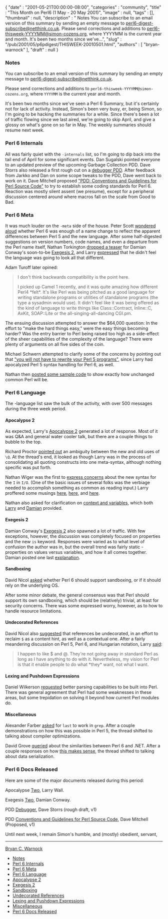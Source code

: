 {
   "date" : "2001-05-21T00:00:00-08:00",
   "categories" : "community",
   "title" : "This Month on Perl6 (1 May - 20 May 2001)",
   "image" : null,
   "tags" : [],
   "thumbnail" : null,
   "description" : " Notes You can subscribe to an email version of this summary by sending an empty message to perl6-digest-subscribe@netthink.co.uk. Please send corrections and additions to perl6-thisweek-YYYYMM@simon-cozens.org, where YYYYMM is the current year and month. It's been two months since we've...",
   "slug" : "/pub/2001/05/p6pdigest/THISWEEK-20010501.html",
   "authors" : [
      "bryan-warnock"
   ],
   "draft" : null
}



### <span id="Notes">Notes</span>

You can subscribe to an email version of this summary by sending an empty message to <perl6-digest-subscribe@netthink.co.uk>.

Please send corrections and additions to `perl6-thisweek-YYYYMM@simon-cozens.org`, where `YYYYMM` is the current year and month.

It's been two months since we've seen a Perl 6 Summary, but it's certainly not for lack of activity. Instead, Simon's been very busy, er, being Simon, so I'm going to be hacking the summaries for a while. Since there's been a lot of traffic flowing since we last aired, we're going to skip April, and give a glossy on what's gone on so far in May. The weekly summaries should resume next week.

### <span id="Perl_6_Internals">Perl 6 Internals</span>

All was fairly quiet with the `-internals` list, so I'm going to dip back into the tail end of April for some significant events. Dan Sugalski pointed everyone to an updated preview of the upcoming Garbage Collection PDD. Dave Storrs also released a first rough cut on a [debugger PDD](http://archive.develooper.com/perl6-internals@perl.org/msg02895.html). After feedback from Jarkko and Dan on some scope tweaks to the PDD, Dave went back to work on it. Dave Mitchell proposed ["PDD: Conventions and Guidelines for Perl Source Code"](http://archive.develooper.com/perl6-internals@perl.org/msg02922.html) to try to establish some coding standards for Perl 6. Reaction was mostly silent assent (we presume), except for a peripheral discussion centered around where macros fall on the scale from Good to Bad.

### <span id="Perl_6_Meta">Perl 6 Meta</span>

It was much louder on the `-meta` side of the house. Peter Scott [wondered aloud](http://archive.develooper.com/perl6-meta@perl.org/msg00802.html) whether Perl 6 was enough of a name change to reflect the apparent differences between Perl 5 and the new language. After some half-digested suggestions on version numbers, code names, and even a departure from the Perl name itself, Nathan Torkington [dropped a teaser](http://archive.develooper.com/perl6-meta@perl.org/msg00821.html) for Damian Conway's soon-to-be [Exegesis 2](/pub/2001/05/08/exegesis2.html), and Larry [expressed](http://archive.develooper.com/perl6-meta@perl.org/msg00823.html) that he didn't feel the language was going to look all that different.

Adam Turoff later opined:

> I don't think backwards compatibility is the point here.
>
> I picked up Camel 1 recently, and it was quite amazing how different Perl4 \*felt\*. It's like Perl was being pitched as a good language for writing standalone programs or utilities of standalone programs (the type a sysadmin would use). It didn't feel like it was being offered as the kind of language to write things like Class::Contract, Inline::C, AxKit, SOAP::Lite or the all-singing-all-dancing CGI.pm.

The ensuing discussion attempted to answer the $64,000 question: In the effort to "make the hard things easy," were the easy things becoming harder? Was the entry barrier to Perl being raised too high as a side-effect of the sheer capabilities of the complexity of the language? There were plenty of arguments on all five sides of the coin.

Michael Schwern attempted to clarify some of the concerns by pointing out that ["you will not have to rewrite your Perl 5 programs"](http://archive.develooper.com/perl6-meta@perl.org/msg00834.html), since Larry had apocalyzed Perl 5 syntax handling for Perl 6, as well.

Nathan then [posted some sample code](http://archive.develooper.com/perl6-meta@perl.org/msg00844.html) to show exactly how unchanged common Perl will be.

### <span id="Perl_6_Language">Perl 6 Language</span>

The -language list saw the bulk of the activity, with over 500 messages during the three week period.

#### <span id="Apocalypse_2">Apocalypse 2</span>

As expected, Larry's [Apocalypse 2](/pub/2001/05/03/wall.html) generated a lot of response. Most of it was Q&A and general water cooler talk, but there are a couple things to bubble to the top.

Richard Proctor [pointed out](http://archive.develooper.com/perl6-language@perl.org/msg06882.html) an ambiguity between the new and old uses of `\Q`. At the thread's end, it looked as though Larry was in the process of consolidating all quoting constructs into one meta-syntax, although nothing specific was put forth.

Nathan Wiger was the first to [express concerns](http://archive.develooper.com/perl6-language@perl.org/msg06896.html) about the new syntax for the `I` in `I/O`. (One of the basic issues of several folks was the verbiage needed to accomplish something as common as reading input.) Larry proffered some musings [here](http://archive.develooper.com/perl6-language@perl.org/msg06938.html), [here](http://archive.develooper.com/perl6-language@perl.org/msg06997.html), and [here](http://archive.develooper.com/perl6-language@perl.org/msg07191.html).

Nathan also asked for clarification on [context and variables](http://archive.develooper.com/perl6-language@perl.org/msg06916.html), which both [Larry](http://archive.develooper.com/perl6-language@perl.org/msg07001.html) and [Damian](http://archive.develooper.com/perl6-language@perl.org/msg06917.html) provided.

#### <span id="Exegesis_2">Exegesis 2</span>

Damian Conway's [Exegesis 2](/pub/2001/05/08/exegesis2.html) also spawned a lot of traffic. With few exceptions, however, the discussion was completely focused on properties and the new `is` keyword. Responses were varied as to what level of confusion the author was in, but the overall trend was fairly static - properties on values versus variables, and how it all comes together. Damian posted one last [explanation](http://archive.develooper.com/perl6-language@perl.org/msg07298.html).

#### <span id="Sandboxing">Sandboxing</span>

David Nicol [asked](http://archive.develooper.com/perl6-language@perl.org/msg06850.html) whether Perl 6 should support sandboxing, or if it should rely on the underlying OS.

After some minor debate, the general consensus was that Perl should support its own sandboxing, which should be (relatively) trivial, at least for security concerns. There was some expressed worry, however, as to how to handle resource limitations.

#### <span id="Undecorated_References">Undecorated References</span>

David Nicol also [suggested](http://archive.develooper.com/perl6-language@perl.org/msg07066.html) that references be undecorated, in an effort to reclaim `$` as a content hint, as well as a contextual one. After a fairly meandering discussion on Perl 5, Perl 6, and Hungarian notation, Larry [said](http://archive.develooper.com/perl6-language@perl.org/msg07095.html):

> I happen to like $ and @. They're not going away in standard Perl as long as I have anything to do with it. Nevertheless, my vision for Perl is that it enable people to do what \*they\* want, not what I want.

#### <span id="Lexing_and_Pushdown_Expressions">Lexing and Pushdown Expressions</span>

Daniel Wilkerson [requested](http://archive.develooper.com/perl6-language@perl.org/msg07176.html) better parsing capabilities to be built into Perl. There was general agreement that Perl had some weaknesses in these areas, but some trepidation on solving it beyond how current Perl modules do.

#### <span id="Miscellaneous">Miscellaneous</span>

Alexander Farber [asked](http://archive.develooper.com/perl6-language@perl.org/msg06798.html) for `last` to work in `grep`. After a couple demonstrations on how this was possible in Perl 5, the thread shifted to talking about compiler optimizations.

David Grove [queried](http://archive.develooper.com/perl6-language@perl.org/msg06804.html) about the similarities between Perl 6 and .NET. After a couple responses on how [this makes sense](http://archive.develooper.com/perl6-language@perl.org/msg06808.html), the thread shifted to talking about data serialization.

### <span id="Perl_6_Docs_Released">Perl 6 Docs Released</span>

Here are some of the major documents released during this period:

Apocalypse [Two](/pub/2001/05/03/wall.html), Larry Wall.

Exegesis [Two](/pub/2001/05/08/exegesis2.html), Damian Conway.

PDD [Debugger](http://archive.develooper.com/perl6-internals@perl.org/msg02895.html), Dave Storrs (rough draft, v1)

PDD [Conventions and Guidelines for Perl Source Code](http://archive.develooper.com/perl6-internals@perl.org/msg02922.html), Dave Mitchell (Proposed, v1)

Until next week, I remain Simon's humble, and (mostly) obedient, servant,

------------------------------------------------------------------------

[Bryan C. Warnock](mailto:bwarnock@capita.com)
-   [Notes](#Notes)
-   [Perl 6 Internals](#Perl_6_Internals)
-   [Perl 6 Meta](#Perl_6_Meta)
-   [Perl 6 Language](#Perl_6_Language)
-   [Apocalypse 2](#Apocalypse_2)
-   [Exegesis 2](#Exegesis_2)
-   [Sandboxing](#Sandboxing)
-   [Undecorated References](#Undecorated_References)
-   [Lexing and Pushdown Expressions](#Lexing_and_Pushdown_Expressions)
-   [Miscellaneous](#Miscellaneous)
-   [Perl 6 Docs Released](#Perl_6_Docs_Released)

